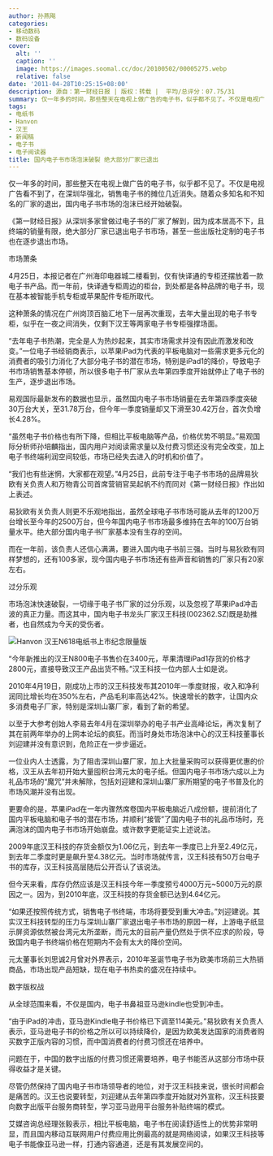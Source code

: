 ```yaml
---
author: 孙燕飚
categories:
- 移动数码
- 数码设备
cover:
  alt: ''
  caption: ''
  image: https://images.soomal.cc/doc/20100502/00005275.webp
  relative: false
date: '2011-04-28T10:25:15+08:00'
description: 源自：第一财经日报 | 版权：转载 |  平均/总评分：07.75/31
summary: 仅一年多的时间，那些整天在电视上做广告的电子书，似乎都不见了。不仅是电视广告看不到了，在深圳华强北，销售电子书的摊位几近消失。随着众多知名和不知名的厂家的退出，国内电子书市场的泡沫已经开始破裂。
tags:
- 电纸书
- Hanvon
- 汉王
- 新闻稿
- 电子书
- 电子阅读器
title: 国内电子书市场泡沫破裂 绝大部分厂家已退出
---
```


仅一年多的时间，那些整天在电视上做广告的电子书，似乎都不见了。不仅是电视广告看不到了，在深圳华强北，销售电子书的摊位几近消失。随着众多知名和不知名的厂家的退出，国内电子书市场的泡沫已经开始破裂。



《第一财经日报》从深圳多家曾做过电子书的厂家了解到，因为成本居高不下，且终端的销量有限，绝大部分厂家已退出电子书市场，甚至一些出版社定制的电子书也在逐步退出市场。



市场萧条



4月25日，本报记者在广州海印电器城二楼看到，仅有快译通的专柜还摆放着一款电子书产品。而一年前，快译通专柜周边的柜台，到处都是各种品牌的电子书，现在基本被智能手机专柜或苹果配件专柜所取代。



这种萧条的情况在广州岗顶百脑汇地下一层再次重现，去年大量出现的电子书专柜，似乎在一夜之间消失，仅剩下汉王等两家电子书专柜强撑场面。



“去年电子书热潮，完全是人为热炒起来，其实市场需求并没有因此而激发和改变。”一位电子书经销商表示，以苹果iPad为代表的平板电脑对一些需求更多元化的消费者的吸引力消化了大部分电子书的潜在市场，特别是iPad1的降价，导致电子书市场销售基本停顿，所以很多电子书厂家从去年第四季度开始就停止了电子书的生产，逐步退出市场。



易观国际最新发布的数据也显示，虽然国内电子书市场销量在去年第四季度突破30万台大关，至31.78万台，但今年一季度销量却又下滑至30.42万台，首次负增长4.28%。



“虽然电子书价格也有所下降，但相比平板电脑等产品，价格优势不明显。”易观国际分析师孙培麟指出，国内用户对阅读需求量以及付费习惯还没有完全改变，加上电子书终端利润空间较低，市场已经失去进入的时机和价值了。



“我们也有些迷惘，大家都在观望。”4月25日，此前专注于电子书市场的品牌易狄欧有关负责人和万物青公司首席营销官吴起帆不约而同对《第一财经日报》作出如上表述。



易狄欧有关负责人则更不乐观地指出，虽然全球电子书市场可能从去年的1200万台增长至今年的2500万台，但今年国内电子书市场最多维持在去年的100万台销量水平。绝大部分国内电子书厂家基本没有生存的空间。



而在一年前，该负责人还信心满满，要进入国内电子书前三强。当时与易狄欧有同样梦想的，还有100多家，现今国内电子书市场还有些声音和销售的厂家只有20家左右。



过分乐观



市场泡沫快速破裂，一切缘于电子书厂家的过分乐观，以及忽视了苹果iPad冲击波的真正力量。而这其中，国内电子书龙头厂家汉王科技(002362.SZ)既是助推者，也自然成为今天的受伤者。



![Hanvon 汉王N618电纸书上市纪念限量版](https://images.soomal.cc/doc/20100502/00005275.webp)



“今年新推出的汉王N800电子书售价在3400元，苹果清理iPad1存货的价格才2800元，直接导致汉王产品出货不畅。”汉王科技一位内部人士如是说。



2010年4月19日，刚成功上市的汉王科技发布其2010年一季度财报，收入和净利润同比增长均在350%左右，产品毛利率高达42%。快速增长的数字，让国内众多消费电子厂家，特别是深圳山寨厂家，看到了新的希望。



以至于大参考创始人李易去年4月在深圳举办的电子书产业高峰论坛，再次复制了其在前两年举办的上网本论坛的疯狂。而当时身处市场泡沫中心的汉王科技董事长刘迎建并没有意识到，危险正在一步步逼近。



一位业内人士透露，为了阻击深圳山寨厂家，加上大批量采购可以获得更优惠的价格，汉王从去年初开始大量囤积台湾元太的电子纸。但国内电子书市场六成以上为礼品市场的“魔咒”并未解除，包括刘迎建和深圳山寨厂家所期望的电子书普及化的市场风潮并没有出现。



更要命的是，苹果iPad在一年内骤然席卷国内平板电脑近八成份额，提前消化了国内平板电脑和电子书的潜在市场，并顺利“接管”了国内电子书的礼品市场时，充满泡沫的国内电子书市场开始崩盘。或许数字更能证实上述说法。



2009年底汉王科技的存货金额仅为1.06亿元，到去年一季度已上升至2.49亿元，到去年二季度时更是飙升至4.38亿元。当时市场就传言，汉王科技有50万台电子书的库存，汉王科技高层随后公开否认了该说法。



但今天来看，库存仍然应该是汉王科技今年一季度预亏4000万元~5000万元的原因之一。因为，到2010年底，汉王科技的存货金额已达到4.64亿元。



“如果还按照传统方式，销售电子书终端，市场将要受到重大冲击。”刘迎建说。其实汉王科技转型的压力与深圳山寨厂家退出电子书市场的原因一样，上游电子纸显示屏资源依然被台湾元太所垄断，而元太的目前产量仍然处于供不应求的阶段，导致国内电子书终端价格在短期内不会有太大的降价空间。



元太董事长刘思诚2月曾对外界表示，2010年圣诞节电子书为欧美市场前三大热销商品，市场出现产品短缺，现在电子书热卖的盛况在持续中。



数字版权战



从全球范围来看，不仅是国内，电子书鼻祖亚马逊kindle也受到冲击。



“由于iPad的冲击，亚马逊Kindle电子书价格已下调至114美元。”易狄欧有关负责人表示，亚马逊电子书的价格之所以可以持续降价，是因为欧美发达国家的消费者购买数字正版内容的习惯，而中国消费者的付费习惯还在培养中。



问题在于，中国的数字出版的付费习惯还需要培养，电子书能否从这部分市场中获得收益才是关键。



尽管仍然保持了国内电子书市场领导者的地位，对于汉王科技来说，很长时间都会是痛苦的。汉王也说要转型，刘迎建从去年第四季度开始就对外宣称，汉王科技要向数字出版平台服务商转型，学习亚马逊用平台服务补贴终端的模式。



艾媒咨询总经理张毅表示，相比平板电脑，电子书在阅读舒适性上的优势非常明显，而且国内移动互联网用户付费应用比例最高的就是网络阅读，如果汉王科技等电子书能像亚马逊一样，打通内容通道，还是有其发展空间的。